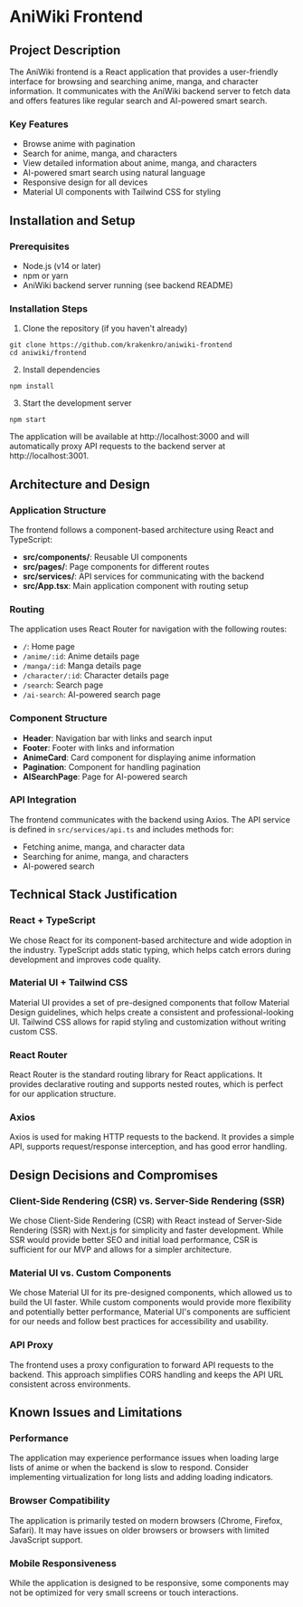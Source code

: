 # AniWiki Frontend

## Project Description

The AniWiki frontend is a React application that provides a user-friendly interface for browsing and searching anime, manga, and character information. It communicates with the AniWiki backend server to fetch data and offers features like regular search and AI-powered smart search.

### Key Features

- Browse anime with pagination
- Search for anime, manga, and characters
- View detailed information about anime, manga, and characters
- AI-powered smart search using natural language
- Responsive design for all devices
- Material UI components with Tailwind CSS for styling

## Installation and Setup

### Prerequisites

- Node.js (v14 or later)
- npm or yarn
- AniWiki backend server running (see backend README)

### Installation Steps

1. Clone the repository (if you haven't already)
```
git clone https://github.com/krakenkro/aniwiki-frontend
cd aniwiki/frontend
```

2. Install dependencies
```
npm install
```

3. Start the development server
```
npm start
```

The application will be available at http://localhost:3000 and will automatically proxy API requests to the backend server at http://localhost:3001.

## Architecture and Design

### Application Structure

The frontend follows a component-based architecture using React and TypeScript:

- **src/components/**: Reusable UI components
- **src/pages/**: Page components for different routes
- **src/services/**: API services for communicating with the backend
- **src/App.tsx**: Main application component with routing setup

### Routing

The application uses React Router for navigation with the following routes:

- `/`: Home page
- `/anime/:id`: Anime details page
- `/manga/:id`: Manga details page
- `/character/:id`: Character details page
- `/search`: Search page
- `/ai-search`: AI-powered search page

### Component Structure

- **Header**: Navigation bar with links and search input
- **Footer**: Footer with links and information
- **AnimeCard**: Card component for displaying anime information
- **Pagination**: Component for handling pagination
- **AISearchPage**: Page for AI-powered search

### API Integration

The frontend communicates with the backend using Axios. The API service is defined in `src/services/api.ts` and includes methods for:

- Fetching anime, manga, and character data
- Searching for anime, manga, and characters
- AI-powered search

## Technical Stack Justification

### React + TypeScript

We chose React for its component-based architecture and wide adoption in the industry. TypeScript adds static typing, which helps catch errors during development and improves code quality.

### Material UI + Tailwind CSS

Material UI provides a set of pre-designed components that follow Material Design guidelines, which helps create a consistent and professional-looking UI. Tailwind CSS allows for rapid styling and customization without writing custom CSS.

### React Router

React Router is the standard routing library for React applications. It provides declarative routing and supports nested routes, which is perfect for our application structure.

### Axios

Axios is used for making HTTP requests to the backend. It provides a simple API, supports request/response interception, and has good error handling.

## Design Decisions and Compromises

### Client-Side Rendering (CSR) vs. Server-Side Rendering (SSR)

We chose Client-Side Rendering (CSR) with React instead of Server-Side Rendering (SSR) with Next.js for simplicity and faster development. While SSR would provide better SEO and initial load performance, CSR is sufficient for our MVP and allows for a simpler architecture.

### Material UI vs. Custom Components

We chose Material UI for its pre-designed components, which allowed us to build the UI faster. While custom components would provide more flexibility and potentially better performance, Material UI's components are sufficient for our needs and follow best practices for accessibility and usability.

### API Proxy

The frontend uses a proxy configuration to forward API requests to the backend. This approach simplifies CORS handling and keeps the API URL consistent across environments.

## Known Issues and Limitations

### Performance

The application may experience performance issues when loading large lists of anime or when the backend is slow to respond. Consider implementing virtualization for long lists and adding loading indicators.

### Browser Compatibility

The application is primarily tested on modern browsers (Chrome, Firefox, Safari). It may have issues on older browsers or browsers with limited JavaScript support.

### Mobile Responsiveness

While the application is designed to be responsive, some components may not be optimized for very small screens or touch interactions.
